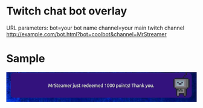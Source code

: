 # Twitch chat bot overlay

URL parameters:
bot=your bot name
channel=your main twitch channel
http://example.com/bot.html?bot=coolbot&channel=MrStreamer

# Sample
![sample1](https://github.com/teklynk/twitch_chatbot_overlay/blob/main/sample1.png?raw=true)
